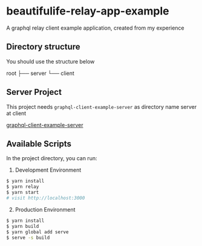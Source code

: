 # beautifulife-relay-app-example

A graphql relay client example application, created from my experience

## Directory structure

You should use the structure below

root
├── server
└── client

## Server Project

This project needs `graphql-client-example-server` as directory name server at client

[graphql-client-example-server](https://github.com/beautifulife/graphql-client-example-server)

## Available Scripts

In the project directory, you can run:

1. Development Environment

```sh
$ yarn install
$ yarn relay
$ yarn start
# visit http://localhost:3000
```

2. Production Environment

```sh
$ yarn install
$ yarn build
$ yarn global add serve
$ serve -s build
```
